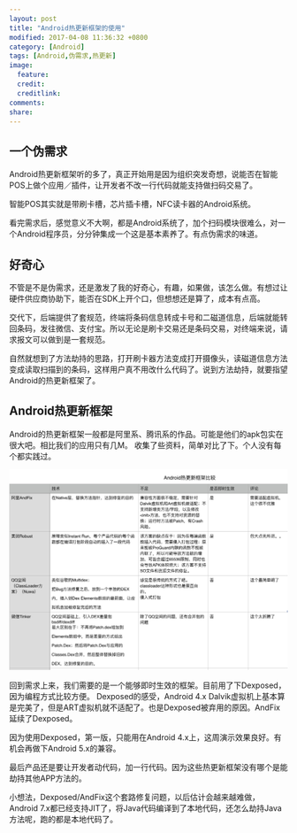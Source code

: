 ```yaml
---
layout: post
title: "Android热更新框架的使用"
modified: 2017-04-08 11:36:32 +0800
category: [Android]
tags: [Android,伪需求,热更新]
image:
  feature: 
  credit: 
  creditlink: 
comments: 
share: 
---
```


## 一个伪需求

Android热更新框架听的多了，真正开始用是因为组织突发奇想，说能否在智能POS上做个应用／插件，让开发者不改一行代码就能支持做扫码交易了。

智能POS其实就是带刷卡槽，芯片插卡槽，NFC读卡器的Android系统。

看完需求后，感觉意义不大啊，都是Android系统了，加个扫码模块很难么，对一个Android程序员，分分钟集成一个这是基本素养了。有点伪需求的味道。

## 好奇心

不管是不是伪需求，还是激发了我的好奇心，有趣，如果做，该怎么做。有想过让硬件供应商协助下，能否在SDK上开个口，但想想还是算了，成本有点高。

交代下，后端提供了套规范，终端将条码信息转成卡号和二磁道信息，后端就能转回条码，发往微信、支付宝。所以无论是刷卡交易还是条码交易，对终端来说，请求报文可以做到是一套规范。

自然就想到了方法劫持的思路，打开刷卡器方法变成打开摄像头，读磁道信息方法变成读取扫描到的条码，这样用户真不用改什么代码了。说到方法劫持，就要指望Android的热更新框架了。


## Android热更新框架
Android的热更新框架一般都是阿里系、腾讯系的作品。可能是他们的apk包实在很大吧。相比我们的应用只有几M。
收集了些资料，简单对比了下。个人没有每个都实践过。

![Android热更新框架对比](/images/android/android_hot_fix_framework.png)

回到需求上来，我们需要的是一个能够即时生效的框架。目前用了下Dexposed，因为编程方式比较方便。
Dexposed的感受，Android 4.x Dalvik虚拟机上基本算是完美了，但是ART虚拟机就不适配了。也是Dexposed被弃用的原因。AndFix延续了Dexposed。

因为使用Dexposed，第一版，只能用在Android 4.x上，这周演示效果良好。有机会再做下Android 5.x的兼容。

最后产品还是要让开发者动代码，加一行代码。因为这些热更新框架没有哪个是能劫持其他APP方法的。

小想法，Dexposed/AndFix这个套路修复问题，以后估计会越来越难做，Android 7.x都已经支持JIT了，将Java代码编译到了本地代码，还怎么劫持Java方法呢，跑的都是本地代码了。
